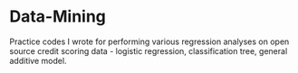 # Data-Mining

Practice codes I wrote for performing various regression analyses on open source credit scoring data - logistic regression, classification tree, general additive model.
